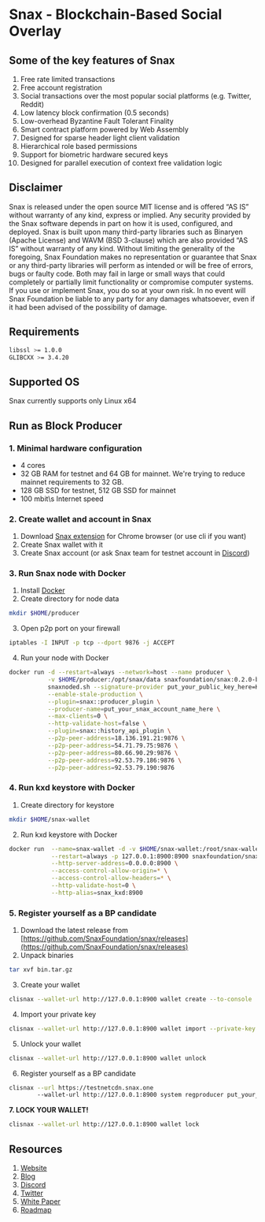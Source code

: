 # Snax - Blockchain-Based Social Overlay

## Some of the key features of Snax

1. Free rate limited transactions
2. Free account registration
3. Social transactions over the most popular social platforms (e.g. Twitter, Reddit)
4. Low latency block confirmation (0.5 seconds)
5. Low-overhead Byzantine Fault Tolerant Finality
6. Smart contract platform powered by Web Assembly
7. Designed for sparse header light client validation
8. Hierarchical role based permissions
9. Support for biometric hardware secured keys
10. Designed for parallel execution of context free validation logic

## Disclaimer
Snax is released under the open source MIT license and is offered “AS IS” without warranty of any kind, express or implied. Any security provided by the Snax software depends in part on how it is used, configured, and deployed. Snax is built upon many third-party libraries such as Binaryen (Apache License) and WAVM  (BSD 3-clause) which are also provided “AS IS” without warranty of any kind. Without limiting the generality of the foregoing, Snax Foundation makes no representation or guarantee that Snax or any third-party libraries will perform as intended or will be free of errors, bugs or faulty code. Both may fail in large or small ways that could completely or partially limit functionality or compromise computer systems. If you use or implement Snax, you do so at your own risk. In no event will Snax Foundation be liable to any party for any damages whatsoever, even if it had been advised of the possibility of damage.  

## Requirements

```sh
libssl >= 1.0.0
GLIBCXX >= 3.4.20
```

## Supported OS

Snax currently supports only Linux x64

## Run as Block Producer

### 1. Minimal hardware configuration

*  4 cores
*  32 GB RAM for testnet and 64 GB for mainnet. We're trying to reduce mainnet requirements to 32 GB.
*  128 GB SSD for testnet, 512 GB SSD for mainnet
*  100 mbit\s Internet speed

### 2. Create wallet and account in Snax

1. Download [Snax extension](https://chrome.google.com/webstore/detail/snax/dolcmddbbplempeembpecnpllnbgjlal) for Chrome browser (or use cli if you want)
2. Create Snax wallet with it
3. Create Snax account (or ask Snax team for testnet account in [Discord](https://discord.gg/qygxJAZ))

### 3. Run Snax node with Docker

1. Install [Docker](https://docs.docker.com/install)
2. Create directory for node data 
```sh
mkdir $HOME/producer
```
3. Open p2p port on your firewall
```sh
iptables -I INPUT -p tcp --dport 9876 -j ACCEPT
```
4. Run your node with Docker
```sh
docker run -d --restart=always --network=host --name producer \
           -v $HOME/producer:/opt/snax/data snaxfoundation/snax:0.2.0-beta-4 \
           snaxnoded.sh --signature-provider put_your_public_key_here=KEY:put_your_private_key_here \
           --enable-stale-production \
           --plugin=snax::producer_plugin \
           --producer-name=put_your_snax_account_name_here \
           --max-clients=0 \
           --http-validate-host=false \
           --plugin=snax::history_api_plugin \
           --p2p-peer-address=18.136.191.21:9876 \
           --p2p-peer-address=54.71.79.75:9876 \
           --p2p-peer-address=80.66.90.29:9876 \
           --p2p-peer-address=92.53.79.186:9876 \
           --p2p-peer-address=92.53.79.190:9876
```

### 4. Run kxd keystore with Docker

1. Create directory for keystore
```sh
mkdir $HOME/snax-wallet
```
2. Run kxd keystore with Docker
```sh
docker run  --name=snax-wallet -d -v $HOME/snax-wallet:/root/snax-wallet \
            --restart=always -p 127.0.0.1:8900:8900 snaxfoundation/snax:0.2.0-beta-4 kxd.sh \
            --http-server-address=0.0.0.0:8900 \
            --access-control-allow-origin=* \
            --access-control-allow-headers=* \
            --http-validate-host=0 \
            --http-alias=snax_kxd:8900
```

### 5. Register yourself as a BP candidate

1. Download the latest release from [https://github.com/SnaxFoundation/snax/releases](https://github.com/SnaxFoundation/snax/releases)
2. Unpack binaries
```sh
tar xvf bin.tar.gz
```
3. Create your wallet
```sh
clisnax --wallet-url http://127.0.0.1:8900 wallet create --to-console
```
4. Import your private key
```sh
clisnax --wallet-url http://127.0.0.1:8900 wallet import --private-key put_your_private_key_here
```
5. Unlock your wallet
```sh
clisnax --wallet-url http://127.0.0.1:8900 wallet unlock
```
6. Register yourself as a BP candidate
```sh
clisnax --url https://testnetcdn.snax.one
        --wallet-url http://127.0.0.1:8900 system regproducer put_your_snax_account_name_here put_your_public_key_here
```
**7. LOCK YOUR WALLET!**
```sh
clisnax --wallet-url http://127.0.0.1:8900 wallet lock
```

## Resources
1. [Website](https://snax.one)
2. [Blog](https://medium.com/@snax)
3. [Discord](https://discord.gg/qygxJAZ)
4. [Twitter](https://twitter.com/SnaxTeam) 
5. [White Paper](https://snax.one/whitepaper.pdf)
6. [Roadmap](https://snax.one/roadmap)
